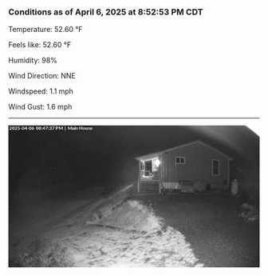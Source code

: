 ### Conditions as of April 6, 2025 at 8:52:53 PM CDT 

Temperature: 52.60 &deg;F

Feels like: 52.60 &deg;F

Humidity: 98%

Wind Direction: NNE

Windspeed: 1.1 mph

Wind Gust: 1.6 mph

---

<img src="./images/latest.jpeg"/>


